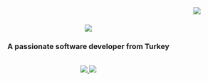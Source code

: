 <img align="right" src="https://visitor-badge.laobi.icu/badge?page_id=Cloweded.Final_Projesi" />

<h1 align="center">
    <img src="https://readme-typing-svg.herokuapp.com/?font=Righteous&size=35&center=true&vCenter=true&width=500&height=70&duration=4000&lines=Hi+There!+👋;+I'm+Omer+Kasap!;" />
</h1>

<h3 align="center">A passionate software developer from Turkey </h3>

<br/>

<div align="center">

<div align="center"> 
  <a href="mailto:omer.fbkasap@gmalil.com">
    <img src="https://img.shields.io/badge/Gmail-333333?style=for-the-badge&logo=gmail&logoColor=red" />
  </a>
  <a href="[https://linkedin.com/in/ömer-kasap](https://www.linkedin.com/in/ömer-kasap-a02474245/)" target="_blank">
    <img src="https://img.shields.io/badge/LinkedIn-0077B5?style=for-the-badge&logo=linkedin&logoColor=white" target="_blank" />
  </a>
</div>

